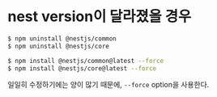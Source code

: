 # nest version이 달라졌을 경우

```bash
$ npm uninstall @nestjs/common
$ npm uninstall @nestjs/core

$ npm install @nestjs/common@latest --force
$ npm install @nestjs/core@latest --force
```

일일히 수정하기에는 양이 많기 때문에, `--force` option을 사용한다.
